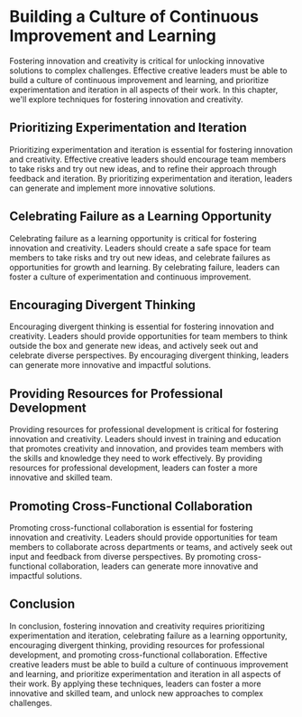 # Building a Culture of Continuous Improvement and Learning

Fostering innovation and creativity is critical for unlocking innovative solutions to complex challenges. Effective creative leaders must be able to build a culture of continuous improvement and learning, and prioritize experimentation and iteration in all aspects of their work. In this chapter, we'll explore techniques for fostering innovation and creativity.

Prioritizing Experimentation and Iteration
------------------------------------------

Prioritizing experimentation and iteration is essential for fostering innovation and creativity. Effective creative leaders should encourage team members to take risks and try out new ideas, and to refine their approach through feedback and iteration. By prioritizing experimentation and iteration, leaders can generate and implement more innovative solutions.

Celebrating Failure as a Learning Opportunity
---------------------------------------------

Celebrating failure as a learning opportunity is critical for fostering innovation and creativity. Leaders should create a safe space for team members to take risks and try out new ideas, and celebrate failures as opportunities for growth and learning. By celebrating failure, leaders can foster a culture of experimentation and continuous improvement.

Encouraging Divergent Thinking
------------------------------

Encouraging divergent thinking is essential for fostering innovation and creativity. Leaders should provide opportunities for team members to think outside the box and generate new ideas, and actively seek out and celebrate diverse perspectives. By encouraging divergent thinking, leaders can generate more innovative and impactful solutions.

Providing Resources for Professional Development
------------------------------------------------

Providing resources for professional development is critical for fostering innovation and creativity. Leaders should invest in training and education that promotes creativity and innovation, and provides team members with the skills and knowledge they need to work effectively. By providing resources for professional development, leaders can foster a more innovative and skilled team.

Promoting Cross-Functional Collaboration
----------------------------------------

Promoting cross-functional collaboration is essential for fostering innovation and creativity. Leaders should provide opportunities for team members to collaborate across departments or teams, and actively seek out input and feedback from diverse perspectives. By promoting cross-functional collaboration, leaders can generate more innovative and impactful solutions.

Conclusion
----------

In conclusion, fostering innovation and creativity requires prioritizing experimentation and iteration, celebrating failure as a learning opportunity, encouraging divergent thinking, providing resources for professional development, and promoting cross-functional collaboration. Effective creative leaders must be able to build a culture of continuous improvement and learning, and prioritize experimentation and iteration in all aspects of their work. By applying these techniques, leaders can foster a more innovative and skilled team, and unlock new approaches to complex challenges.

